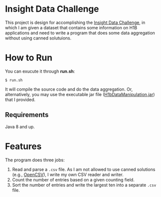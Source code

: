 # Insight Data Challenge

This project is design for accomplishing the [Insight Data Challenge](https://github.com/InsightDataScience/h1b_statistics), in which I am given a dataset that contains some information on H1B applications and need to write a program that does some data aggregation without using canned solutuions.

# How to Run

You can exucute it through **run.sh**:
```
$ run.sh
```
It will compile the source code and do the data aggregation. Or, alternatively, you may use the executable jar file ([H1bDataManipulation.jar](https://github.com/skuimsc/Insight_data_challenge/blob/master/H1bDataManipulation.jar "H1bDataManipulation.jar")) that I provided.
## Requirements
Java 8 and up.

# Features

The program does three jobs:

 1. Read and parse a `.csv` file. As I am not allowed to use canned solutions (e.g., [OpenCSV](http://opencsv.sourceforge.net)),  I write my own CSV reader and writer.
 2. Count the number of entries based on a given counting field. 
 3. Sort the number of entries and write the largest ten into a separate `.csv` file.

<!--stackedit_data:
eyJoaXN0b3J5IjpbLTc1NzA1ODU4MCw5MDU5NzAzMDgsMzIyMT
gwODgsLTgzODQxODQzMSw0NTQ2ODMwMywtMTI0MDA1NDM4MCwt
MTQ5MDk4MzU3MSwxMjAxODE5MjgsNTg0MDA2MTM4LC0xNTU5Mz
IxNzU3LC0xNzQzNDY0NDY5XX0=
-->